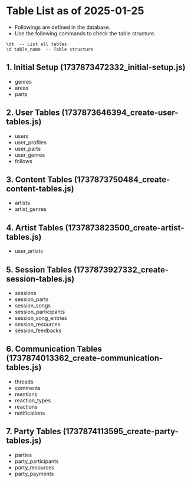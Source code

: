# Table List as of 2025-01-25

- Followings are defined in the database.
- Use the following commands to check the table structure.

```
\dt  -- List all tables
\d table_name  -- Table structure
```

## 1. Initial Setup (1737873472332_initial-setup.js)

- genres
- areas
- parts

## 2. User Tables (1737873646394_create-user-tables.js)

- users
- user_profiles
- user_parts
- user_genres
- follows

## 3. Content Tables (1737873750484_create-content-tables.js)

- artists
- artist_genres

## 4. Artist Tables (1737873823500_create-artist-tables.js)

- user_artists

## 5. Session Tables (1737873927332_create-session-tables.js)

- sessions
- session_parts
- session_songs
- session_participants
- session_song_entries
- session_resources
- session_feedbacks

## 6. Communication Tables (1737874013362_create-communication-tables.js)

- threads
- comments
- mentions
- reaction_types
- reactions
- notifications

## 7. Party Tables (1737874113595_create-party-tables.js)

- parties
- party_participants
- party_resources
- party_payments
